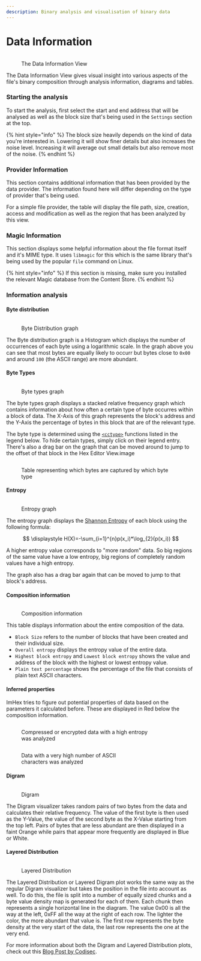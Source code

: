 ```yaml
---
description: Binary analysis and visualisation of binary data
---
```


# Data Information

<figure><img src="../.gitbook/assets/imhex_ic53FLg2O6.png" alt=""><figcaption><p>The Data Information View</p></figcaption></figure>

The Data Information View gives visual insight into various aspects of the file's binary composition through analysis information, diagrams and tables.

### Starting the analysis

To start the analysis, first select the start and end address that will be analysed as well as the block size that's being used in the `Settings` section at the top.

{% hint style="info" %}
The block size heavily depends on the kind of data you're interested in. Lowering it will show finer details but also increases the noise level. Increasing it will average out small details but also remove most of the noise.
{% endhint %}

### Provider Information

This section contains additional information that has been provided by the data provider. The information found here will differ depending on the type of provider that's being used.

For a simple file provider, the table will display the file path, size, creation, access and modification as well as the region that has been analyzed by this view.

### Magic Information

This section displays some helpful information about the file format itself and it's MIME type. It uses `libmagic` for this which is the same library that's being used by the popular `file` command on Linux.

{% hint style="info" %}
If this section is missing, make sure you installed the relevant Magic database from the Content Store.
{% endhint %}

### Information analysis

#### Byte distribution

<figure><img src="../.gitbook/assets/imhex_zBnXiZkM48.png" alt=""><figcaption><p>Byte Distribution graph</p></figcaption></figure>

The Byte distribution graph is a Histogram which displays the number of occurrences of each byte using a logarithmic scale. In the graph above you can see that most bytes are equally likely to occurr but bytes close to `0x00` and around `100` (the ASCII range) are more abundant.&#x20;

#### Byte Types

<figure><img src="../.gitbook/assets/imhex_VLCiHbZIVe.png" alt=""><figcaption><p>Byte types graph</p></figcaption></figure>

The byte types graph displays a stacked relative frequency graph which contains information about how often a certain type of byte occurres within a block of data. The X-Axis of this graph represents the block's address and the Y-Axis the percentage of bytes in this block that are of the relevant type.&#x20;

The byte type is determined using the [`<cctype>`](https://en.cppreference.com/w/c/string/byte) functions listed in the legend below. To hide certain types, simply click on their legend entry. There's also a drag bar on the graph that can be moved around to jump to the offset of that block in the Hex Editor View.image

<figure><img src="../.gitbook/assets/msedge_obci52Dx8p.png" alt=""><figcaption><p>Table representing which bytes are captured by which byte type</p></figcaption></figure>

#### Entropy

<figure><img src="../.gitbook/assets/imhex_7OmHKE33J2.png" alt=""><figcaption><p>Entropy graph</p></figcaption></figure>

The entropy graph displays the [Shannon Entropy](https://en.wikipedia.org/wiki/Entropy\_\(information\_theory\)) of each block using the following formula:

$$
\displaystyle H(X)=-\sum_{i=1}^{n}p(x_i)*\log_{2}(p(x_i))
$$

A higher entropy value corresponds to "more random" data. So big regions of the same value have a low entropy, big regions of completely random values have a high entropy.

The graph also has a drag bar again that can be moved to jump to that block's address.

#### Composition information

<figure><img src="../.gitbook/assets/imhex_HaXI1JEIY9.png" alt=""><figcaption><p>Composition information</p></figcaption></figure>

This table displays information about the entire composition of the data.&#x20;

* `Block Size` refers to the number of blocks that have been created and their individual size.
* `Overall entropy` displays the entropy value of the entire data.
* `Highest block entropy` and `Lowest block entropy` shows the value and address of the block with the highest or lowest entropy value.
* `Plain text percentage` shows the percentage of the file that consists of plain text ASCII characters.

#### Inferred properties

ImHex tries to figure out potential properties of data based on the parameters it calculated before. These are displayed in Red below the composition information.

<figure><img src="../.gitbook/assets/imhex_ul2qJfJ8kr.png" alt=""><figcaption><p>Compressed or encrypted data with a high entropy<br>was analyzed</p></figcaption></figure>

<figure><img src="../.gitbook/assets/imhex_hOK0Y9k4qq.png" alt=""><figcaption><p>Data with a very high number of ASCII<br>characters was analyzed</p></figcaption></figure>

#### Digram

<figure><img src="../.gitbook/assets/imhex_1DenTf29JC.png" alt=""><figcaption><p>Digram</p></figcaption></figure>

The Digram visualizer takes random pairs of two bytes from the data and calculates their relative frequency. The value of the first byte is then used as the Y-Value, the value of the second byte as the X-Value starting from the top left. Pairs of bytes that are less abundant are then displayed in a faint Orange while pairs that appear more frequently are displayed in Blue or White.

#### Layered Distribution

<figure><img src="../.gitbook/assets/imhex_mI86MX1SFm.png" alt=""><figcaption><p>Layered Distribution</p></figcaption></figure>

The Layered Distribution or Layered Digram plot works the same way as the regular Digram visualizer but takes the position in the file into account as well. To do this, the file is split into a number of equally sized chunks and a byte value density map is generated for each of them. Each chunk then represents a single horizontal line in the diagram. The value 0x00 is all the way at the left, 0xFF all the way at the right of each row. The lighter the color, the more abundant that value is. The first row represents the byte density at the very start of the data, the last row represents the one at the very end.

For more information about both the Digram and Layered Distribution plots, check out this [Blog Post by Codisec](https://codisec.com/binary-visualization-explained/).
